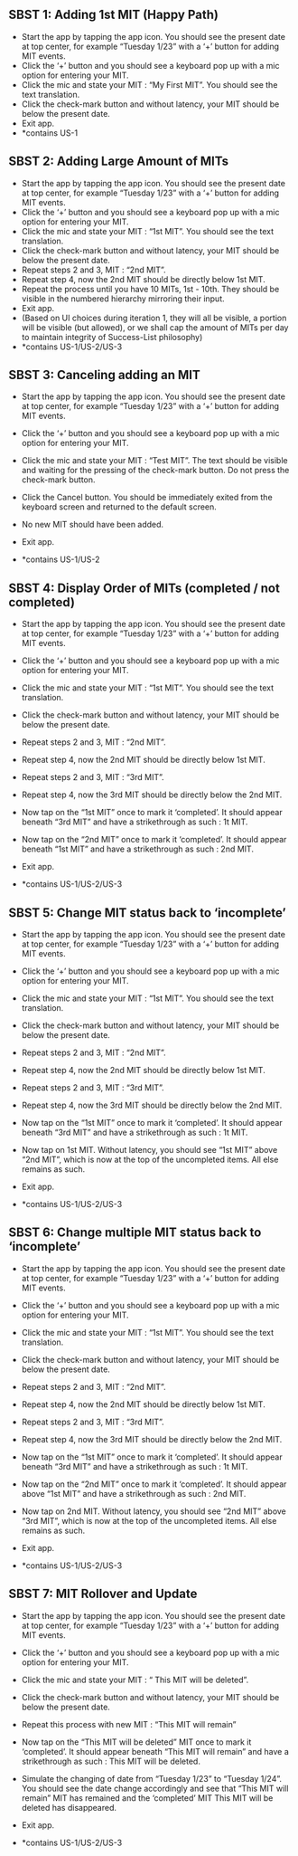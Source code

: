 ## SBST 1: Adding 1st MIT (Happy Path)
- Start the app by tapping the app icon. You should see the present date at top center, for example “Tuesday 1/23” with a ‘+’ button for adding MIT events.
- Click the ‘+’ button and you should see a keyboard pop up with a mic option for entering your MIT.
- Click the mic and state your MIT : “My First MIT”. You should see the text translation.
- Click the check-mark button and without latency, your MIT should be below the present date.
- Exit app.
- *contains US-1

## SBST 2: Adding Large Amount of MITs
- Start the app by tapping the app icon. You should see the present date at top center, for example “Tuesday 1/23” with a ‘+’ button for adding MIT events.
- Click the ‘+’ button and you should see a keyboard pop up with a mic option for entering your MIT.
- Click the mic and state your MIT : “1st MIT”. You should see the text translation.
- Click the check-mark button and without latency, your MIT should be below the present date.
- Repeat steps 2 and 3, MIT : “2nd MIT”.
- Repeat step 4, now the 2nd MIT should be directly below 1st MIT.
- Repeat the process until you have 10 MITs, 1st - 10th. They should be visible in the numbered hierarchy mirroring their input.
- Exit app.
- (Based on UI choices during iteration 1, they will all be visible, a portion will be visible (but allowed), or we shall cap the amount of MITs per day to maintain integrity of Success-List philosophy)
- *contains US-1/US-2/US-3

## SBST 3: Canceling adding an MIT
- Start the app by tapping the app icon. You should see the present date at top center, for example “Tuesday 1/23” with a ‘+’ button for adding MIT events.
- Click the ‘+’ button and you should see a keyboard pop up with a mic option for entering your MIT.
- Click the mic and state your MIT : “Test MIT”. The text should be visible and waiting for the pressing of the check-mark button. Do not press the check-mark button.
- Click the Cancel button. You should be immediately exited from the keyboard screen and returned to the default screen.
- No new MIT should have been added.
- Exit app.
 
- *contains US-1/US-2

## SBST 4: Display Order of MITs (completed / not completed)
- Start the app by tapping the app icon. You should see the present date at top center, for example “Tuesday 1/23” with a ‘+’ button for adding MIT events.
- Click the ‘+’ button and you should see a keyboard pop up with a mic option for entering your MIT.
- Click the mic and state your MIT : “1st MIT”. You should see the text translation.
- Click the check-mark button and without latency, your MIT should be below the present date.
- Repeat steps 2 and 3, MIT : “2nd MIT”.
- Repeat step 4, now the 2nd MIT should be directly below 1st MIT.
- Repeat steps 2 and 3, MIT : “3rd MIT”.
- Repeat step 4, now the 3rd MIT should be directly below the 2nd MIT.
- Now tap on the “1st MIT” once to mark it ‘completed’. It should appear beneath “3rd MIT” and have a strikethrough as such : 1t MIT.
- Now tap on the “2nd MIT” once to mark it ‘completed’. It should appear beneath “1st MIT” and have a strikethrough as such : 2nd MIT.
- Exit app.
 
- *contains US-1/US-2/US-3

## SBST 5: Change MIT status back to ‘incomplete’
- Start the app by tapping the app icon. You should see the present date at top center, for example “Tuesday 1/23” with a ‘+’ button for adding MIT events.
- Click the ‘+’ button and you should see a keyboard pop up with a mic option for entering your MIT.
- Click the mic and state your MIT : “1st MIT”. You should see the text translation.
- Click the check-mark button and without latency, your MIT should be below the present date.
- Repeat steps 2 and 3, MIT : “2nd MIT”.
- Repeat step 4, now the 2nd MIT should be directly below 1st MIT.
- Repeat steps 2 and 3, MIT : “3rd MIT”.
- Repeat step 4, now the 3rd MIT should be directly below the 2nd MIT.
- Now tap on the “1st MIT” once to mark it ‘completed’. It should appear beneath “3rd MIT” and have a strikethrough as such : 1t MIT.
- Now tap on 1st MIT. Without latency, you should see “1st MIT” above “2nd MIT”, which is now at the top of the uncompleted items. All else remains as such.
- Exit app.
 
- *contains US-1/US-2/US-3

## SBST 6: Change multiple MIT status back to ‘incomplete’
- Start the app by tapping the app icon. You should see the present date at top center, for example “Tuesday 1/23” with a ‘+’ button for adding MIT events.
- Click the ‘+’ button and you should see a keyboard pop up with a mic option for entering your MIT.
- Click the mic and state your MIT : “1st MIT”. You should see the text translation.
- Click the check-mark button and without latency, your MIT should be below the present date.
- Repeat steps 2 and 3, MIT : “2nd MIT”.
- Repeat step 4, now the 2nd MIT should be directly below 1st MIT.
- Repeat steps 2 and 3, MIT : “3rd MIT”.
- Repeat step 4, now the 3rd MIT should be directly below the 2nd MIT.
- Now tap on the “1st MIT” once to mark it ‘completed’. It should appear beneath “3rd MIT” and have a strikethrough as such : 1t MIT.
- Now tap on the “2nd MIT” once to mark it ‘completed’. It should appear above “1st MIT” and have a strikethrough as such : 2nd MIT.
- Now tap on 2nd MIT. Without latency, you should see “2nd MIT” above “3rd MIT”, which is now at the top of the uncompleted items. All else remains as such.
- Exit app.
 
- *contains US-1/US-2/US-3

## SBST 7: MIT Rollover and Update
- Start the app by tapping the app icon. You should see the present date at top center, for example “Tuesday 1/23” with a ‘+’ button for adding MIT events.
- Click the ‘+’ button and you should see a keyboard pop up with a mic option for entering your MIT.
- Click the mic and state your MIT : “ This MIT will be deleted”.
- Click the check-mark button and without latency, your MIT should be below the present date.
- Repeat this process with new MIT : “This MIT will remain”
- Now tap on the “This MIT will be deleted” MIT once to mark it ‘completed’. It should appear beneath “This MIT will remain” and have a strikethrough as such : This MIT will be deleted.
- Simulate the changing of date from “Tuesday 1/23” to “Tuesday 1/24”. You should see the date change accordingly and see that “This MIT will remain” MIT has remained and the ‘completed’ MIT This MIT will be deleted  has disappeared.
- Exit app.
 
- *contains US-1/US-2/US-3

